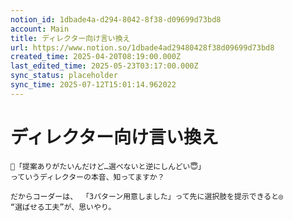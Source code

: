 ```yaml
---
notion_id: 1dbade4a-d294-8042-8f38-d09699d73bd8
account: Main
title: ディレクター向け言い換え
url: https://www.notion.so/1dbade4ad29480428f38d09699d73bd8
created_time: 2025-04-20T08:19:00.000Z
last_edited_time: 2025-05-23T03:17:00.000Z
sync_status: placeholder
sync_time: 2025-07-12T15:01:14.962022
---
```

# ディレクター向け言い換え

```plain text
🧩「提案ありがたいんだけど…選べないと逆にしんどい😇」
っていうディレクターの本音、知ってますか？

だからコーダーは、 「3パターン用意しました」って先に選択肢を提示できると◎
“選ばせる工夫”が、思いやり。
```